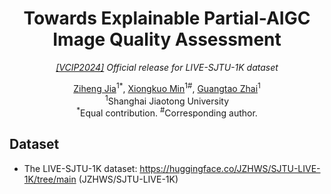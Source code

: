 <div align="center">
    
    


<h1>Towards Explainable Partial-AIGC Image Quality Assessment</h1>

_<a href="https://ieeexplore.ieee.org/abstract/document/10849855" target="_blank">[VCIP2024]</a> Official release for LIVE-SJTU-1K dataset_

  <div>
      <a href="https://github.com/2022qjy" target="_blank">Ziheng Jia</a><sup>1</sup><sup>*</sup>,
      <a href="https://scholar.google.com/citations?user=91sjuWIAAAAJ&hl=zh-CN&oi=ao" target="_blank">Xiongkuo Min</a><sup>1</sup><sup>#</sup>,
      <a href="https://ee.sjtu.edu.cn/en/FacultyDetail.aspx?id=24&infoid=153&flag=153" target="_blank">Guangtao Zhai</a><sup>1</sup>  
  </div>

  <div>
  <sup>1</sup>Shanghai Jiaotong University
       </div>   
 <div>
<sup>*</sup>Equal contribution. <sup>#</sup>Corresponding author. 
   </div>

<div align="left">
    
## Dataset
- The LIVE-SJTU-1K dataset: https://huggingface.co/JZHWS/SJTU-LIVE-1K/tree/main (JZHWS/SJTU-LIVE-1K)
